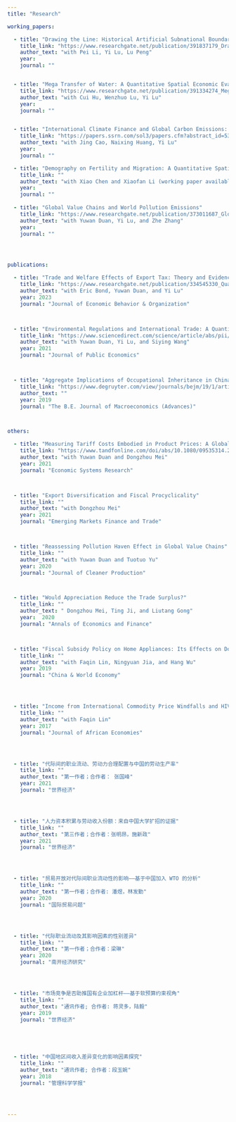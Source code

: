 ```yaml
---
title: "Research"

working_papers:

  - title: "Drawing the Line: Historical Artificial Subnational Boundaries and Modern Regional Inequality"
    title_link: "https://www.researchgate.net/publication/391837179_Drawing_the_Line_Historical_Artificial_Subnational_Boundaries_and_Modern_Regional_Inequality#fullTextFileContent"
    author_text: "with Pei Li, Yi Lu, Lu Peng"
    year:
    journal: ""


  - title: "Mega Transfer of Water: A Quantitative Spatial Economic Evaluation of Inter-Region Water Transfer"
    title_link: "https://www.researchgate.net/publication/391334274_Mega_Transfer_of_Water_A_Quantitative_Spatial_Economic_Evaluation_of_Inter-Region_Water_Transfer#fullTextFileContent"
    author_text: "with Cui Hu, Wenzhuo Lu, Yi Lu"
    year:
    journal: ""


  - title: "International Climate Finance and Global Carbon Emissions: A Quantitative Economic Analysis"
    title_link: "https://papers.ssrn.com/sol3/papers.cfm?abstract_id=5370920"
    author_text: "with Jing Cao, Naixing Huang, Yi Lu"
    year:
    journal: ""

  - title: "Demography on Fertility and Migration: A Quantitative Spatial Analysis"
    title_link: ""
    author_text: "with Xiao Chen and Xiaofan Li (working paper available upon request)"
    year:
    journal: ""
    
  - title: "Global Value Chains and World Pollution Emissions"
    title_link: "https://www.researchgate.net/publication/373011687_Global_Value_Chains_and_World_Pollution_Emissions"
    author_text: "with Yuwan Duan, Yi Lu, and Zhe Zhang"
    year:
    journal: ""




publications:

  - title: "Trade and Welfare Effects of Export Tax: Theory and Evidence from China's Incomplete Export VAT Rebate"
    title_link: "https://www.researchgate.net/publication/334545330_Quantifying_the_Pollution_Haven_an_Existing_Effect_but_an_Unsupported_Hypothesis"
    author_text: "with Eric Bond, Yuwan Duan, and Yi Lu"
    year: 2023
    journal: "Journal of Economic Behavior & Organization"



  - title: "Environmental Regulations and International Trade: A Quantitative Economic Analysis of World Pollution Emissions"
    title_link: "https://www.sciencedirect.com/science/article/abs/pii/S0047272721001572"
    author_text: "with Yuwan Duan, Yi Lu, and Siying Wang"
    year: 2021
    journal: "Journal of Public Economics"



  - title: "Aggregate Implications of Occupational Inheritance in China and India"
    title_link: "https://www.degruyter.com/view/journals/bejm/19/1/article-20180030.xml"
    author_text: ""
    year: 2019
    journal: "The B.E. Journal of Macroeconomics (Advances)"



others:

  - title: "Measuring Tariff Costs Embodied in Product Prices: A Global Value Chain Perspective"
    title_link: "https://www.tandfonline.com/doi/abs/10.1080/09535314.2020.1769562"
    author_text: "with Yuwan Duan and Dongzhou Mei"
    year: 2021
    journal: "Economic Systems Research"



  - title: "Export Diversification and Fiscal Procyclicality"
    title_link: ""
    author_text: "with Dongzhou Mei"
    year: 2021
    journal: "Emerging Markets Finance and Trade"



  - title: "Reassessing Pollution Haven Effect in Global Value Chains"
    title_link: ""
    author_text: "with Yuwan Duan and Tuotuo Yu"
    year: 2020
    journal: "Journal of Cleaner Production"



  - title: "Would Appreciation Reduce the Trade Surplus?"
    title_link: ""
    author_text: " Dongzhou Mei, Ting Ji, and Liutang Gong"
    year:  2020
    journal: "Annals of Economics and Finance"



  - title: "Fiscal Subsidy Policy on Home Appliances: Its Effects on Domestic Consumption and Exports in China"
    title_link: ""
    author_text: "with Faqin Lin, Ningyuan Jia, and Hang Wu"
    year: 2019
    journal: "China & World Economy"




  - title: "Income from International Commodity Price Windfalls and HIV Infections in sub-Saharan Africa"
    title_link: ""
    author_text: "with Faqin Lin"
    year: 2017
    journal: "Journal of African Economies"




  - title: "代际间的职业流动、劳动力合理配置与中国的劳动生产率"
    title_link: ""
    author_text: "第一作者；合作者： 张国峰"
    year: 2021
    journal: "世界经济"




  - title: "人力资本积累与劳动收入份额：来自中国大学扩招的证据"
    title_link: ""
    author_text: "第三作者；合作者：张明昂，施新政"
    year: 2021
    journal: "世界经济"




  - title: "贸易开放对代际间职业流动性的影响——基于中国加入 WTO 的分析"
    title_link: ""
    author_text: "第一作者；合作者: 潘煜，林发勤"
    year: 2020
    journal: "国际贸易问题"




  - title: "代际职业流动及其影响因素的性别差异"
    title_link: ""
    author_text: "第一作者；合作者：梁琳"
    year: 2020
    journal: "南开经济研究"




  - title: "市场竞争是否助推国有企业加杠杆——基于软预算约束视角"
    title_link: ""
    author_text: "通讯作者; 合作者: 蒋灵多，陆毅"
    year: 2019
    journal: "世界经济"





  - title: "中国地区间收入差异变化的影响因素探究"
    title_link: ""
    author_text: "通讯作者; 合作者：段玉婉"
    year: 2018
    journal: "管理科学学报"




---
```



